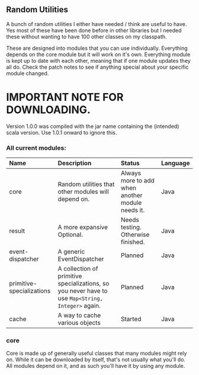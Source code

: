 ## Random Utilities

A bunch of random utilities I either have needed / think are useful to have. Yes most of these have been done before in other libraries but I needed these without wanting to have 100 other classes on my classpath.

These are designed into modules that you can use individually. Everything depends on the core module but it will work on it's own. Everything module is kept up to date with each other, meaning that if one module updates they all do. Check the patch notes to see if anything special about your specific module changed.

# IMPORTANT NOTE FOR DOWNLOADING.

Version 1.0.0 was compiled with the jar name containing the (intended) scala version. Use 1.0.1 onward to ignore this.

### All current modules:

| Name                      | Description                                                                                       | Status                                           | Language |
|:--------------------------|:--------------------------------------------------------------------------------------------------|:-------------------------------------------------|:---------|
| core                      | Random utilities that other modules will depend on.                                               | Always more to add when another module needs it. | Java     |
| result                    | A more expansive Optional.                                                                        | Needs testing. Otherwise finished.               | Java     |
| event-dispatcher          | A generic EventDispatcher                                                                         | Planned                                          | Java     |
| primitive-specializations | A collection of primitive specializations, so you never have to use `Map<String, Integer>` again. | Planned                                          | Java     |
| cache                     | A way to cache various objects                                                                    | Started                                          | Java     |


### core

Core is made up of generally useful classes that many modules might rely on. While it can be downloaded by itself, that's not usually what you'll do. All modules depend on it, and as such
you'll have it by using any module.

